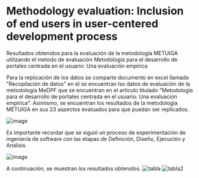# Methodology evaluation: Inclusion of end users in user-centered development process
Resultados obtenidos para la evaluación de la metodología METUIGA utilizando el metodo de evaluación Metodología para el desarrollo de portales centrada en el usuario: Una evaluación empírica

Para la replicación de los datos se comparte documento en excel llamado "Recopilación de datos" en el se encuentran lso datos de evaluación de la metodología MeDPF que se encuentran en el artículo titulado "Metodología para el desarrollo de portales centrada en el usuario: Una evaluación empírica".
Asimismo, se encuentran los resultados de la metodología METUIGA en sus 23 aspectos evaluados para que puedan ser replicados.

![image](https://github.com/lscrobertoramos/LatamIEEEmetuiga/assets/24528548/39577302-e694-49c1-ad69-b74088c345eb)

Es importante recordar que se siguió un proceso de experimentación de ingeniería de software con las etapas de Definición, Diseño, Ejecución y Análisis. 

![image](https://github.com/lscrobertoramos/LatamIEEEmetuiga/assets/24528548/29803637-646a-4ed9-91c3-a94bac38ba04)

A continuación, se muestran los resultados obtenidos.
![tabla](https://github.com/lscrobertoramos/LatamIEEEmetuiga/assets/24528548/5eb176d2-e769-4afd-8dd5-0aec4f9f2e84)
![tabla2](https://github.com/lscrobertoramos/LatamIEEEmetuiga/assets/24528548/06eed349-e1a0-44ca-9a8e-34fc46fbdec1)
